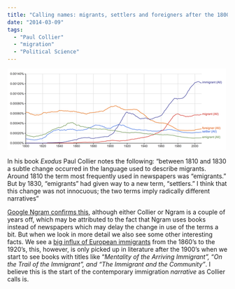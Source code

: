 ```yaml
---
title: "Calling names: migrants, settlers and foreigners after the 1800s in words and data"
date: "2014-03-09"
tags: 
  - "Paul Collier"
  - "migration"
  - "Political Science"
---
```


[![image](images/tumblr_inline_n265x90ifY1rxocyy.png)](https://books.google.com/ngrams/graph?content=settler%2Cmigrant%2Cemigrant%2Cimmigrant%2Cforeigner&case_insensitive=on&year_start=1800&year_end=2008&corpus=15&smoothing=7&share=&direct_url=t4%3B%2Csettler%3B%2Cc0%3B%2Cs0%3B%3Bsettler%3B%2Cc0%3B%3BSettler%3B%2Cc0%3B.t4%3B%2Cmigrant%3B%2Cc0%3B%2Cs0%3B%3Bmigrant%3B%2Cc0%3B%3BMigrant%3B%2Cc0%3B%3BMIGRANT%3B%2Cc0%3B.t4%3B%2Cemigrant%3B%2Cc0%3B%2Cs0%3B%3Bemigrant%3B%2Cc0%3B%3BEmigrant%3B%2Cc0%3B%3BEMIGRANT%3B%2Cc0%3B.t4%3B%2Cimmigrant%3B%2Cc0%3B%2Cs0%3B%3Bimmigrant%3B%2Cc0%3B%3BImmigrant%3B%2Cc0%3B.t4%3B%2Cforeigner%3B%2Cc0%3B%2Cs0%3B%3Bforeigner%3B%2Cc0%3B%3BForeigner%3B%2Cc0)

In his book _Exodus_ Paul Collier notes the following: “between 1810 and 1830 a subtle change occurred in the language used to describe migrants. Around 1810 the term most frequently used in newspapers was “emigrants.” But by 1830, “emigrants” had given way to a new term, “settlers.” I think that this change was not innocuous; the two terms imply radically different narratives”

[Google Ngram confirms this](https://books.google.com/ngrams/graph?content=settler%2Cmigrant%2Cemigrant%2Cimmigrant%2Cforeigner&case_insensitive=on&year_start=1800&year_end=2008&corpus=15&smoothing=7&share=&direct_url=t4%3B%2Csettler%3B%2Cc0%3B%2Cs0%3B%3Bsettler%3B%2Cc0%3B%3BSettler%3B%2Cc0%3B.t4%3B%2Cmigrant%3B%2Cc0%3B%2Cs0%3B%3Bmigrant%3B%2Cc0%3B%3BMigrant%3B%2Cc0%3B%3BMIGRANT%3B%2Cc0%3B.t4%3B%2Cemigrant%3B%2Cc0%3B%2Cs0%3B%3Bemigrant%3B%2Cc0%3B%3BEmigrant%3B%2Cc0%3B%3BEMIGRANT%3B%2Cc0%3B.t4%3B%2Cimmigrant%3B%2Cc0%3B%2Cs0%3B%3Bimmigrant%3B%2Cc0%3B%3BImmigrant%3B%2Cc0%3B.t4%3B%2Cforeigner%3B%2Cc0%3B%2Cs0%3B%3Bforeigner%3B%2Cc0%3B%3BForeigner%3B%2Cc0), although either Collier or Ngram is a couple of years off, which may be attributed to the fact that Ngram uses books instead of newspapers which may delay the change in use of the terms a bit. But when we look in more detail we also see some other interesting facts. We see a [big influx of European immigrants](http://en.wikipedia.org/wiki/History_of_the_United_States_(1865%E2%80%931918)#cite_ref-Census.2C_1976_2-0) from the 1860’s to the 1920’s, this, however, is only picked up in literature after the 1900’s when we start to see books with titles like “_Mentality of the Arriving Immigrant”,_ “_On the Trail of the Immigrant”, and “The Immigrant and the Community”_. I believe this is the start of the contemporary immigration _narrative_ as Collier calls is.
